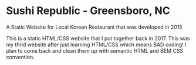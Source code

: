 # Sushi Republic - Greensboro, NC
A Static Website for Local Korean Restaurant that was developed in 2015

This is a static HTML/CSS website that I put together back in 2017.
This was my thrid website after just learning HTML/CSS which means BAD coding!
I plan to come back and clean them up with semantic HTML and BEM CSS convention.
